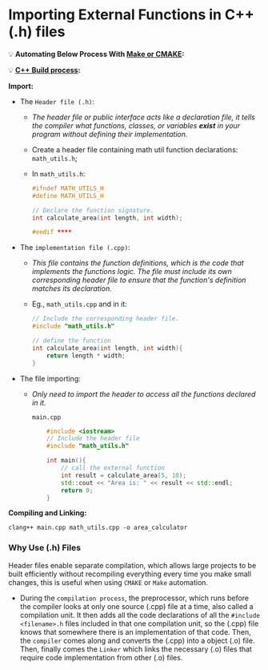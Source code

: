 # Importing External Functions in C++ (.h) files


💡 **Automating Below Process With [Make or CMAKE](CMake_vs_Make.md):**

💡 **[C++ Build process](coding.res/languages/cpp.res/cpp_build_process.md):**

**Import:**

- The `Header file (.h)`:
  - *The header file or public interface acts like a declaration file, it tells the compiler what functions, classes, or variables **exist** in your program without defining their implementation.*

  - Create a header file containing math util function declarations: `math_utils.h`;
  - In `math_utils.h`:

    ```c++  
    #ifndef MATH_UTILS_H
    #define MATH_UTILS_H

    // Declare the function signature.
    int calculate_area(int length, int width);

    #endif ****
    ```

- The `implementation file (.cpp)`:
  - *This file contains the function definitions, which is the code that implements the functions logic. The file must include its own corresponding header file to ensure that the function's definition matches its declaration.*

  - Eg., `math_utils.cpp` and in it:

    ```c++
    // Include the corresponding header file.
    #include "math_utils.h"

    // define the function
    int calculate_area(int length, int width){
        return length * width;
    }
    ```

- The file importing:
  - *Only need to import the header to access all the functions declared in it.*

    `main.cpp`

    ```c++
        #include <iostream>
        // Include the header file
        #include "math_utils.h"

        int main(){
            // call the external function
            int result = calculate_area(5, 10);
            std::cout << "Area is: " << result << std::endl;
            return 0;
        }
    ```

**Compiling and Linking:**

```shell
clang++ main.cpp math_utils.cpp -o area_calculator
```

### Why Use (.h) Files

Header files enable separate compilation, which allows large projects to be built efficiently without recompiling everything every time you make small changes, this is useful when using `CMAKE` or `Make` automation.

- During the `compilation process`, the preprocessor, which runs before the compiler looks at only one source (.cpp) file at a time, also called a compilation unit. It then adds all the code declarations of all the `#include  <filename>.h` files included in that one compilation unit, so the (.cpp) file knows that somewhere there is an implementation of that code. Then, the `compiler` comes along and converts the (.cpp) into a object (.o) file. Then, finally comes the `Linker` which links the necessary (.o) files that require code implementation from other (.o) files.


